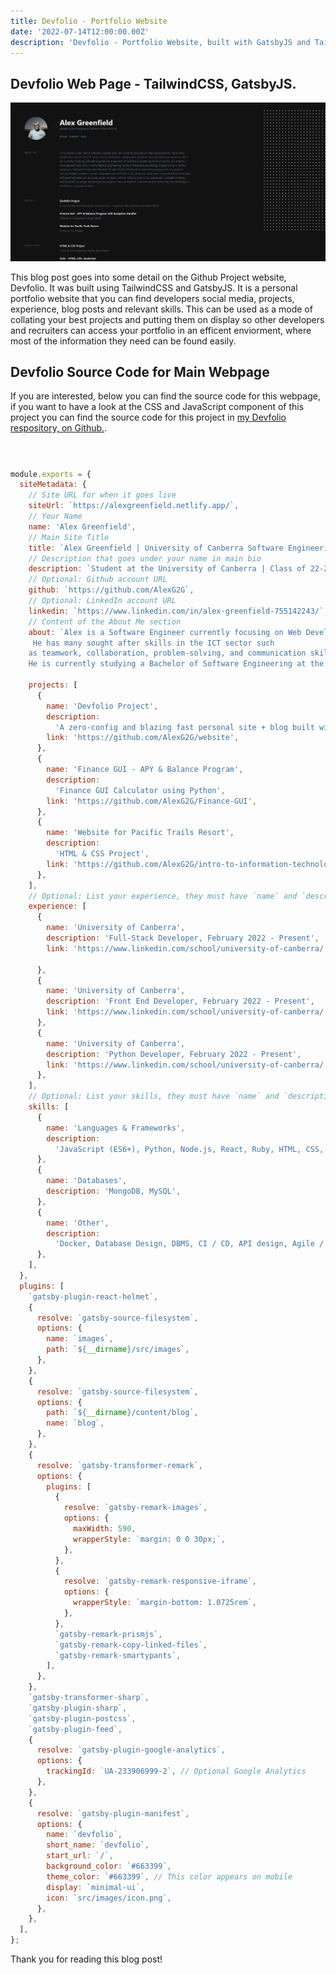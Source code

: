 ```yaml
---
title: Devfolio - Portfolio Website
date: '2022-07-14T12:00:00.00Z'
description: 'Devfolio - Portfolio Website, built with GatsbyJS and TailwindCSS'
---
```


## Devfolio Web Page - TailwindCSS, GatsbyJS.



![Devfolio](./devfolio.png)

This blog post goes into some detail on the Github Project website, Devfolio. It was built using TailwindCSS and GatsbyJS. It is a personal portfolio website that you can find developers social media, projects, experience, blog posts and relevant skills. This can be used as a mode of collating your best projects and putting them on display so other developers and recruiters can access your portfolio in an efficent enviorment, where most of the information they need can be found easily. 



## Devfolio Source Code for Main Webpage

If you are interested, below you can find the source code for this webpage, if you want to have a look at the CSS and JavaScript component of this project you can find the source code for this project in [my Devfolio respository, on Github.](https://github.com/AlexG2G/devolio).


#
```js

module.exports = {
  siteMetadata: {
    // Site URL for when it goes live
    siteUrl: `https://alexgreenfield.netlify.app/`,
    // Your Name
    name: 'Alex Greenfield',
    // Main Site Title
    title: `Alex Greenfield | University of Canberra Software Engineering`,
    // Description that goes under your name in main bio
    description: `Student at the University of Canberra | Class of 22-24`,
    // Optional: Github account URL
    github: `https://github.com/AlexG2G`,
    // Optional: LinkedIn account URL
    linkedin: `https://www.linkedin.com/in/alex-greenfield-755142243/`,
    // Content of the About Me section
    about: `Alex is a Software Engineer currently focusing on Web Development and Python Programming.
     He has many sought after skills in the ICT sector such
    as teamwork, collaboration, problem-solving, and communication skills.
    He is currently studying a Bachelor of Software Engineering at the University of Canberra.`,
    
    projects: [
      {
        name: 'Devfolio Project',
        description:
          'A zero-config and blazing fast personal site + blog built with GatsbyJs and TailwindCSS',
        link: 'https://github.com/AlexG2G/website',
      },
      {
        name: 'Finance GUI - APY & Balance Program',
        description:
          'Finance GUI Calculator using Python',
        link: 'https://github.com/AlexG2G/Finance-GUI',
      },
      {
        name: 'Website for Pacific Trails Resort',
        description:
          'HTML & CSS Project',
        link: 'https://github.com/AlexG2G/intro-to-information-technology/tree/main/assignment_5',
      },
    ],
    // Optional: List your experience, they must have `name` and `description`. `link` is optional.
    experience: [
      {
        name: 'University of Canberra',
        description: 'Full-Stack Developer, February 2022 - Present',
        link: 'https://www.linkedin.com/school/university-of-canberra/',

      },
      {
        name: 'University of Canberra',
        description: 'Front End Developer, February 2022 - Present',
        link: 'https://www.linkedin.com/school/university-of-canberra/',
      },
      {
        name: 'University of Canberra',
        description: 'Python Developer, February 2022 - Present',
        link: 'https://www.linkedin.com/school/university-of-canberra/',
      },
    ],
    // Optional: List your skills, they must have `name` and `description`.
    skills: [
      {
        name: 'Languages & Frameworks',
        description:
          'JavaScript (ES6+), Python, Node.js, React, Ruby, HTML, CSS, Git, Lua, Gatsby.js, TailwindCSS',
      },
      {
        name: 'Databases',
        description: 'MongoDB, MySQL',
      },
      {
        name: 'Other',
        description:
          'Docker, Database Design, DBMS, CI / CD, API design, Agile / Scrum, Cyber Security, Git Bash',
      },
    ],
  },
  plugins: [
    `gatsby-plugin-react-helmet`,
    {
      resolve: `gatsby-source-filesystem`,
      options: {
        name: `images`,
        path: `${__dirname}/src/images`,
      },
    },
    {
      resolve: `gatsby-source-filesystem`,
      options: {
        path: `${__dirname}/content/blog`,
        name: `blog`,
      },
    },
    {
      resolve: `gatsby-transformer-remark`,
      options: {
        plugins: [
          {
            resolve: `gatsby-remark-images`,
            options: {
              maxWidth: 590,
              wrapperStyle: `margin: 0 0 30px;`,
            },
          },
          {
            resolve: `gatsby-remark-responsive-iframe`,
            options: {
              wrapperStyle: `margin-bottom: 1.0725rem`,
            },
          },
          `gatsby-remark-prismjs`,
          `gatsby-remark-copy-linked-files`,
          `gatsby-remark-smartypants`,
        ],
      },
    },
    `gatsby-transformer-sharp`,
    `gatsby-plugin-sharp`,
    `gatsby-plugin-postcss`,
    `gatsby-plugin-feed`,
    {
      resolve: `gatsby-plugin-google-analytics`,
      options: {
        trackingId: `UA-233906999-2`, // Optional Google Analytics
      },
    },
    {
      resolve: `gatsby-plugin-manifest`,
      options: {
        name: `devfolio`,
        short_name: `devfolio`,
        start_url: `/`,
        background_color: `#663399`,
        theme_color: `#663399`, // This color appears on mobile
        display: `minimal-ui`,
        icon: `src/images/icon.png`,
      },
    },
  ],
};

```

Thank you for reading this blog post!

